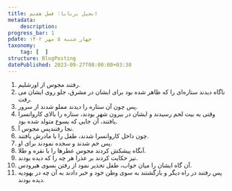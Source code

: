 ```yaml
---
title: انجیل برنابا؛ فصل هفتم
metadata:
    description:
progress_bar: 1
pdate: چهار شنبه ۵ مهر ۱۴۰۲    
taxonomy:
    tag: [  ]
structure: BlogPosting
datePublished: 2023-09-27T08:00:00+03:30
---
```

1. رفتند مجوس از اورشلیم. 
2. ناگاه دیدند ستاره‌ای را که ظاهر شده بود برای ایشان در مشرق، جلو روی ایشان می رفت. 
3. پس چون آن ستاره را دیدند مملو شدند از سرور. 
4. وقتی به بیت لحم رسیدند و ایشان در بیرون شهر بودند، ستاره را بالای کاروانسرا یافتند، آن جایی که یسوع متولد شده بود. 
5. پس مجوس آ‎‎‎نجا رفتند. 
6. چون داخل کاروانسرا شدند، طفل را با مادرش یافتند. 
7. پس خم شدند و سجده نمودند برای او. 
8. آنگاه پیشکش کردند مجوس عطرها را با نقره و طلا. 
9. نیز حکایت کردند بر عذرا هر چه را که دیده بودند. 
10. آن گاه ایشان را میان خواب، طفل تحذیر نمود از رفتن بسوی هیرودس. 
11. پس رفتند در راه دیگر و بازگشتند به سوی وطن خود و خبر دادند به آن چه در یهودیه دیده بودند.